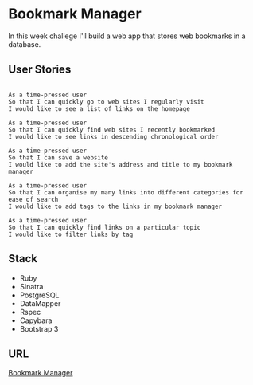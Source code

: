 # Bookmark Manager
In this week challege I'll build a web app that stores web bookmarks in a database.

## User Stories

```

As a time-pressed user
So that I can quickly go to web sites I regularly visit
I would like to see a list of links on the homepage

As a time-pressed user
So that I can quickly find web sites I recently bookmarked
I would like to see links in descending chronological order

As a time-pressed user
So that I can save a website
I would like to add the site's address and title to my bookmark manager

As a time-pressed user
So that I can organise my many links into different categories for ease of search
I would like to add tags to the links in my bookmark manager

As a time-pressed user
So that I can quickly find links on a particular topic
I would like to filter links by tag

```


## Stack
- Ruby
- Sinatra
- PostgreSQL
- DataMapper
- Rspec
- Capybara
- Bootstrap 3


## URL
[Bookmark Manager](https://bookmark-manager-ruby.herokuapp.com)